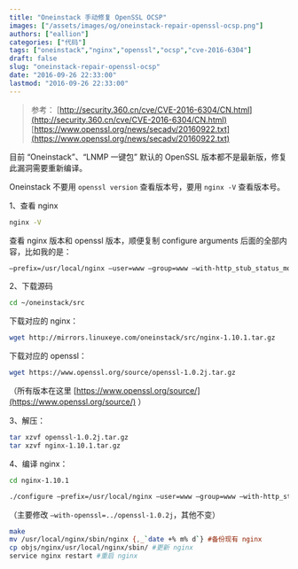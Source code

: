 ```yaml
---
title: "Oneinstack 手动修复 OpenSSL OCSP"
images: ["/assets/images/og/oneinstack-repair-openssl-ocsp.png"]
authors: ["eallion"]
categories: ["代码"]
tags: ["oneinstack","nginx","openssl","ocsp","cve-2016-6304"]
draft: false
slug: "oneinstack-repair-openssl-ocsp"
date: "2016-09-26 22:33:00"
lastmod: "2016-09-26 22:33:00"
---
```


> 参考：
> [http://security.360.cn/cve/CVE-2016-6304/CN.html](http://security.360.cn/cve/CVE-2016-6304/CN.html)  
> [https://www.openssl.org/news/secadv/20160922.txt](https://www.openssl.org/news/secadv/20160922.txt)

目前 “Oneinstack”、“LNMP 一键包” 默认的 OpenSSL 版本都不是最新版，修复此漏洞需要重新编译。

Oneinstack 不要用 `openssl version` 查看版本号，要用 `nginx -V` 查看版本号。

1、查看 nginx

```bash
nginx -V
```

查看 nginx 版本和 openssl 版本，顺便复制 configure arguments 后面的全部内容，比如我的是：

```bash
–prefix=/usr/local/nginx –user=www –group=www –with-http_stub_status_module –with-http_v2_module –with-http_ssl_module –with-ipv6 –with-http_gzip_static_module –with-http_realip_module –with-http_flv_module –with-openssl=../openssl-1.0.2h –with-pcre=../pcre-8.39 –with-pcre-jit –with-ld-opt=-ljemalloc
```

2、下载源码

```bash
cd ~/oneinstack/src
```

下载对应的 nginx：

```bash
wget http://mirrors.linuxeye.com/oneinstack/src/nginx-1.10.1.tar.gz
```

下载对应的 openssl：

```bash
wget https://www.openssl.org/source/openssl-1.0.2j.tar.gz 
```

（所有版本在这里 [https://www.openssl.org/source/](https://www.openssl.org/source/) ）

3、解压：

```bash
tar xzvf openssl-1.0.2j.tar.gz
tar xzvf nginx-1.10.1.tar.gz
```

4、编译 nginx：

```bash
cd nginx-1.10.1
```

```bash
./configure –prefix=/usr/local/nginx –user=www –group=www –with-http_stub_status_module –with-http_v2_module –with-http_ssl_module –with-ipv6 –with-http_gzip_static_module –with-http_realip_module –with-http_flv_module –with-openssl=../openssl-1.0.2j –with-pcre=../pcre-8.39 –with-pcre-jit –with-ld-opt=-ljemalloc
```

（主要修改 `–with-openssl=../openssl-1.0.2j`，其他不变）

```bash
make
mv /usr/local/nginx/sbin/nginx {,_`date +% m% d`} #备份现有 nginx
cp objs/nginx/usr/local/nginx/sbin/ #更新 nginx
service nginx restart #重启 nginx
```
